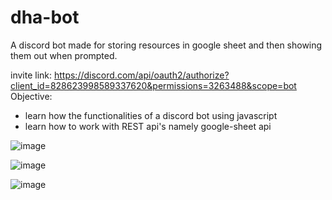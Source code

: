 # dha-bot
A discord bot made for storing resources in google sheet and then showing them out when prompted.

invite link: https://discord.com/api/oauth2/authorize?client_id=828623998589337620&permissions=3263488&scope=bot 
Objective:
- learn how the functionalities of a discord bot using javascript
- learn how to work with REST api's namely google-sheet api

![image](https://user-images.githubusercontent.com/46298019/113638741-65fa5780-9699-11eb-80c1-859dc9937728.png)

![image](https://user-images.githubusercontent.com/46298019/113638762-6eeb2900-9699-11eb-9a95-f2c90ba68e5f.png)

![image](https://user-images.githubusercontent.com/46298019/113638781-79a5be00-9699-11eb-9b99-abb9452ba90f.png)
